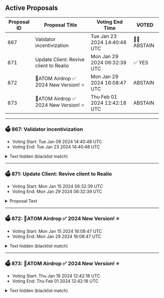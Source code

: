 ## Active Proposals

| Proposal ID | Proposal Title | Voting End Time | VOTED |
|-------------|----------------|-----------------|-------|
| 867 | Validator incentivization | Tue Jan 23 2024 14:40:48 UTC | 🤷‍♂️ ABSTAIN |
| 871 | Update Client: Revive client to Realio | Mon Jan 29 2024 06:32:39 UTC | ✅ YES |
| 872 | 💎ATOM Airdrop ✅ 2024 New Version! ⭐ | Mon Jan 29 2024 16:08:47 UTC | ABSTAIN |
| 873 | 💎ATOM Airdrop ✅ 2024 New Version! ⭐ | Thu Feb 01 2024 12:42:18 UTC | ABSTAIN |

---

### 🗳 867: Validator incentivization
- Voting Start: Tue Jan 09 2024 14:40:48 UTC
- Voting End: Tue Jan 23 2024 14:40:48 UTC

<details>
<summary>Text hidden (blacklist match)</summary>
 
</details>

---

### 🗳 871: Update Client: Revive client to Realio
- Voting Start: Mon Jan 15 2024 06:32:39 UTC
- Voting End: Mon Jan 29 2024 06:32:39 UTC

<details>
<summary>Proposal Text</summary>
 
This proposal will update the expired client on channel-645 between cosmoshub-4 and the realionetwork_3301-1 networks. In turn, this will allow users to transfer funds from Realio to Cosmos and vice versa.
</details>

---

### 🗳 872: 💎ATOM Airdrop ✅ 2024 New Version! ⭐
- Voting Start: Mon Jan 15 2024 16:08:47 UTC
- Voting End: Mon Jan 29 2024 16:08:47 UTC

<details>
<summary>Text hidden (blacklist match)</summary>
 
</details>

---

### 🗳 873: 💎ATOM Airdrop ✅ 2024 New Version! ⭐
- Voting Start: Thu Jan 18 2024 12:42:18 UTC
- Voting End: Thu Feb 01 2024 12:42:18 UTC

<details>
<summary>Text hidden (blacklist match)</summary>
 
</details>
